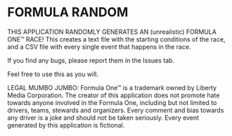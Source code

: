 # FORMULA RANDOM #

THIS APPLICATION RANDOMLY GENERATES AN (unrealistic) FORMULA ONE™ RACE! This creates a text file with the starting conditions of
the race, and a CSV file with every single event that happens in the race.

If you find any bugs, please report them in the Issues tab.

Feel free to use this as you will.

LEGAL MUMBO JUMBO: Formula One™ is a trademark owned by Liberty Media Corporation. The creator of this application does not promote
hate towards anyone involved in the Formula One, including but not limited to drivers, teams, stewards and organizers. Every comment
and bias towards any driver is a joke and should not be taken seriously. Every event generated by this application is fictional.
